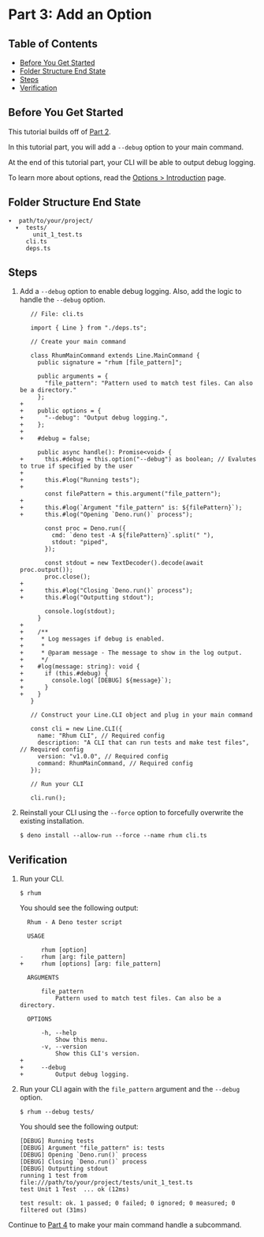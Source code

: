 # Part 3: Add an Option

## Table of Contents

- [Before You Get Started](#before-you-get-started)
- [Folder Structure End State](#folder-structure-end-state)
- [Steps](#steps)
- [Verification](#verification)

## Before You Get Started

This tutorial builds off of
[Part 2](/line/v1.x/tutorials/creating-a-cli/subcommand-clis/part-2-add-an-argument).

In this tutorial part, you will add a `--debug` option to your main command.

At the end of this tutorial part, your CLI will be able to output debug logging.

To learn more about options, read the
[Options > Introduction](/line/v1.x/tutorials/options/introduction) page.

## Folder Structure End State

```text
▾  path/to/your/project/
  ▾  tests/
       unit_1_test.ts
     cli.ts
     deps.ts
```

## Steps

1. Add a `--debug` option to enable debug logging. Also, add the logic to handle
   the `--debug` option.

   ```diff-typescript
      // File: cli.ts

      import { Line } from "./deps.ts";

      // Create your main command

      class RhumMainCommand extends Line.MainCommand {
        public signature = "rhum [file_pattern]";

        public arguments = {
          "file_pattern": "Pattern used to match test files. Can also be a directory."
        };
   +
   +    public options = {
   +      "--debug": "Output debug logging.",
   +    };
   +
   +    #debug = false;

        public async handle(): Promise<void> {
   +      this.#debug = this.option("--debug") as boolean; // Evalutes to true if specified by the user
   +
   +      this.#log("Running tests");
   +
          const filePattern = this.argument("file_pattern");
   +
   +      this.#log(`Argument "file_pattern" is: ${filePattern}`);
   +      this.#log("Opening `Deno.run()` process");

          const proc = Deno.run({
            cmd: `deno test -A ${filePattern}`.split(" "),
            stdout: "piped",
          });

          const stdout = new TextDecoder().decode(await proc.output());
          proc.close();
   +
   +      this.#log("Closing `Deno.run()` process");
   +      this.#log("Outputting stdout");

          console.log(stdout);
        }
   +
   +    /**
   +     * Log messages if debug is enabled.
   +     *
   +     * @param message - The message to show in the log output.
   +     */
   +    #log(message: string): void {
   +      if (this.#debug) {
   +        console.log(`[DEBUG] ${message}`);
   +      }
   +    }
      }

      // Construct your Line.CLI object and plug in your main command

      const cli = new Line.CLI({
        name: "Rhum CLI", // Required config
        description: "A CLI that can run tests and make test files", // Required config
        version: "v1.0.0", // Required config
        command: RhumMainCommand, // Required config
      });

      // Run your CLI

      cli.run();
   ```

2. Reinstall your CLI using the `--force` option to forcefully overwrite the
   existing installation.

   ```shell
   $ deno install --allow-run --force --name rhum cli.ts
   ```

## Verification

1. Run your CLI.

   ```shell
   $ rhum
   ```

   You should see the following output:

   ```diff-text
     Rhum - A Deno tester script

     USAGE

         rhum [option]
   -     rhum [arg: file_pattern]
   +     rhum [options] [arg: file_pattern]

     ARGUMENTS

         file_pattern
             Pattern used to match test files. Can also be a directory.

     OPTIONS

         -h, --help
             Show this menu.
         -v, --version
             Show this CLI's version.
   +
   +     --debug
   +         Output debug logging.
   ```

2. Run your CLI again with the `file_pattern` argument and the `--debug` option.

   ```shell
   $ rhum --debug tests/
   ```

   You should see the following output:

   ```text
   [DEBUG] Running tests
   [DEBUG] Argument "file_pattern" is: tests
   [DEBUG] Opening `Deno.run()` process
   [DEBUG] Closing `Deno.run()` process
   [DEBUG] Outputting stdout
   running 1 test from file:///path/to/your/project/tests/unit_1_test.ts
   test Unit 1 Test  ... ok (12ms)

   test result: ok. 1 passed; 0 failed; 0 ignored; 0 measured; 0 filtered out (31ms)
   ```

Continue to
[Part 4](/line/v1.x/tutorials/creating-a-cli/subcommand-clis/part-4-add-a-subcommand)
to make your main command handle a subcommand.
